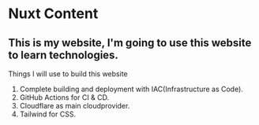 # Nuxt Content

This is my website, I'm going to use this website to learn technologies.
---



Things I will use to build this website

1. Complete building and deployment with IAC(Infrastructure as Code).
1. GitHub Actions for CI & CD.
1. Cloudflare as main cloudprovider.
1. Tailwind for CSS.